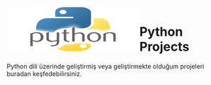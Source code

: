 <img align="left" width="300" height="100" src="img.png">

# Python Projects
  Python dili üzerinde geliştirmiş veya geliştirmekte olduğum projeleri buradan keşfedebilirsiniz.
